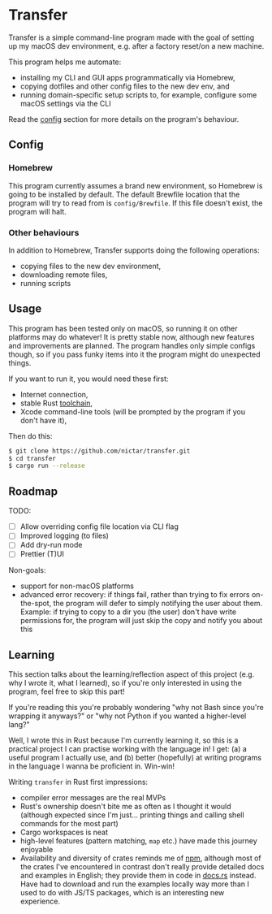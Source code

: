 # Transfer

Transfer is a simple command-line program made with the goal of setting up my macOS dev environment, e.g. after a factory reset/on a new machine.

This program helps me automate:

- installing my CLI and GUI apps programmatically via Homebrew,
- copying dotfiles and other config files to the new dev env, and
- running domain-specific setup scripts to, for example, configure some macOS settings via the CLI

Read the [config](#config) section for more details on the program's behaviour.

## Config

### Homebrew

This program currently assumes a brand new environment, so Homebrew is going to be installed by default. The default Brewfile location that the program will try to read from is `config/Brewfile`. If this file doesn't exist, the program will halt.

### Other behaviours

In addition to Homebrew, Transfer supports doing the following operations:

- copying files to the new dev environment,
- downloading remote files,
- running scripts

## Usage

This program has been tested only on macOS, so running it on other platforms may do whatever! It is pretty stable now, although new features and improvements are planned. The program handles only simple configs though, so if you pass funky items into it the program might do unexpected things.

If you want to run it, you would need these first:

- Internet connection,
- stable Rust [toolchain](https://rustup.rs),
- Xcode command-line tools (will be prompted by the program if you don't have it),

Then do this:

```sh
$ git clone https://github.com/nictar/transfer.git
$ cd transfer
$ cargo run --release
```

## Roadmap

TODO:

- [ ] Allow overriding config file location via CLI flag
- [ ] Improved logging (to files)
- [ ] Add dry-run mode
- [ ] Prettier (T)UI

Non-goals:

- support for non-macOS platforms
- advanced error recovery: if things fail, rather than trying to fix errors on-the-spot, the program will defer to simply notifying the user about them. Example: if trying to copy to a dir you (the user) don't have write permissions for, the program will just skip the copy and notify you about this

## Learning

This section talks about the learning/reflection aspect of this project (e.g. why I wrote it, what I learned), so if you're only interested in using the program, feel free to skip this part!

If you're reading this you're probably wondering "why not Bash since you're wrapping it anyways?" or "why not Python if you wanted a higher-level lang?"

Well, I wrote this in Rust because I'm currently learning it, so this is a practical project I can practise working with the language in! I get: (a) a useful program I actually use, and (b) better (hopefully) at writing programs in the language I wanna be proficient in. Win-win!

Writing `transfer` in Rust first impressions:

- compiler error messages are the real MVPs
- Rust's ownership doesn't bite me as often as I thought it would (although expected since I'm just... printing things and calling shell commands for the most part)
- Cargo workspaces is neat
- high-level features (pattern matching, `map` etc.) have made this journey enjoyable
- Availability and diversity of crates reminds me of [npm](https://www.npmjs.com), although most of the crates I've encountered in contrast don't really provide detailed docs and examples in English; they provide them in code in [docs.rs](https://docs.rs) instead. Have had to download and run the examples locally way more than I used to do with JS/TS packages, which is an interesting new experience.
